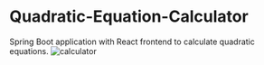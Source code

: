 # Quadratic-Equation-Calculator
  Spring Boot application with React frontend to calculate quadratic equations. 
![calculator](https://github.com/PaulaTomo/Quadratic-Equation-Calculator/assets/112830648/5478a0b7-34ac-47c2-8454-d8ed4e58b703)
